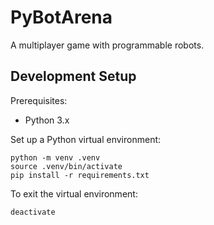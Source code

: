 # PyBotArena

A multiplayer game with programmable robots.

## Development Setup

Prerequisites:

- Python 3.x

Set up a Python virtual environment:

```
python -m venv .venv
source .venv/bin/activate
pip install -r requirements.txt
```

To exit the virtual environment:

```
deactivate
```